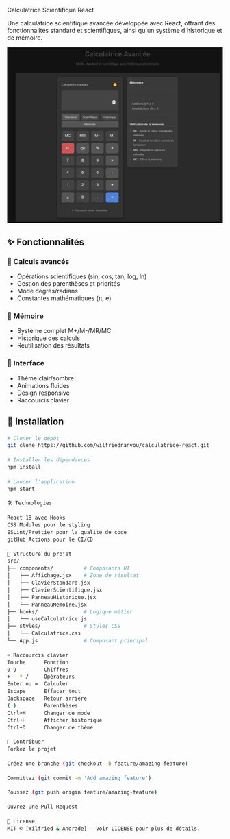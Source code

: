 Calculatrice Scientifique React

Une calculatrice scientifique avancée développée avec React, offrant des fonctionnalités standard et scientifiques, ainsi qu'un système d'historique et de mémoire.

![Capture d'écran](./screenshot.png)

## ✨ Fonctionnalités

### 🧠 Calculs avancés
- Opérations scientifiques (sin, cos, tan, log, ln)
- Gestion des parenthèses et priorités
- Mode degrés/radians
- Constantes mathématiques (π, e)

### 💾 Mémoire
- Système complet M+/M-/MR/MC
- Historique des calculs
- Réutilisation des résultats

### 🎨 Interface
- Thème clair/sombre
- Animations fluides
- Design responsive
- Raccourcis clavier

## 🚀 Installation

```bash
# Cloner le dépôt
git clone https://github.com/wilfriednanvou/calculatrice-react.git

# Installer les dépendances
npm install

# Lancer l'application
npm start

🛠 Technologies

React 18 avec Hooks
CSS Modules pour le styling
ESLint/Prettier pour la qualité de code
gitHub Actions pour le CI/CD

📂 Structure du projet
src/
├── components/          # Composants UI
│   ├── Affichage.jsx    # Zone de résultat
│   ├── ClavierStandard.jsx
│   ├── ClavierScientifique.jsx
│   ├── PanneauHistorique.jsx
│   └── PanneauMemoire.jsx
├── hooks/               # Logique métier
│   └── useCalculatrice.js
├── styles/              # Styles CSS
│   └── Calculatrice.css
└── App.js               # Composant principal

⌨️ Raccourcis clavier
Touche	    Fonction
0-9	        Chiffres
+ - * /	    Opérateurs
Enter ou =	Calculer
Escape	    Effacer tout
Backspace	Retour arrière
( )	        Parenthèses
Ctrl+M	    Changer de mode
Ctrl+H	    Afficher historique
Ctrl+D	    Changer de thème

🤝 Contribuer
Forkez le projet

Créez une branche (git checkout -b feature/amazing-feature)

Committez (git commit -m 'Add amazing feature')

Poussez (git push origin feature/amazing-feature)

Ouvrez une Pull Request

📜 License
MIT © [Wilfried & Andrade] - Voir LICENSE pour plus de détails.